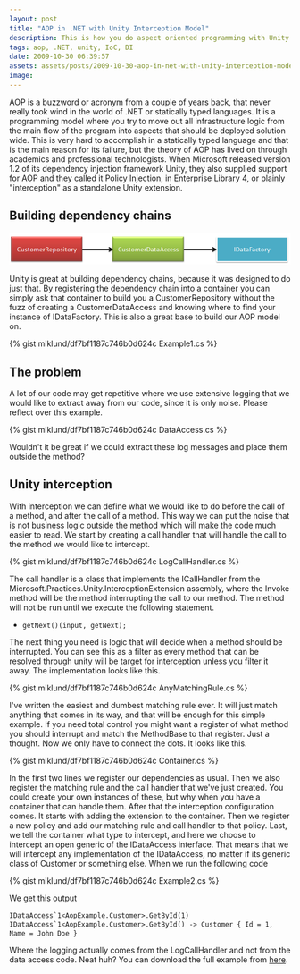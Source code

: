 ```yaml
---
layout: post
title: "AOP in .NET with Unity Interception Model"
description: This is how you do aspect oriented programming with Unity inversion of control container.
tags: aop, .NET, unity, IoC, DI
date: 2009-10-30 06:39:57
assets: assets/posts/2009-10-30-aop-in-net-with-unity-interception-model
image: 
---
```


AOP is a buzzword or acronym from a couple of years back, that never really took wind in the world of .NET or statically typed languages. It is a programming model where you try to move out all infrastructure logic from the main flow of the program into aspects that should be deployed solution wide.  This is very hard to accomplish in a statically typed language and that is the main reason for its failure, but the theory of AOP has lived on through academics and professional technologists.  When Microsoft released version 1.2 of its dependency injection framework Unity, they also supplied support for AOP and they called it Policy Injection, in Enterprise Library 4, or plainly "interception" as a standalone Unity extension.

## Building dependency chains

![dependency chain](/assets/posts/2009-10-30-aop-in-net-with-unity-interception-model/dependencyChain.png)

Unity is great at building dependency chains, because it was designed to do just that. By registering the dependency chain into a container you can simply ask that container to build you a CustomerRepository without the fuzz of creating a CustomerDataAccess and knowing where to find your instance of IDataFactory. This is also a great base to build our AOP model on.

{% gist miklund/df7bf1187c746b0d624c Example1.cs %}

## The problem

A lot of our code may get repetitive where we use extensive logging that we would like to extract away from our code, since it is only noise. Please reflect over this example.

{% gist miklund/df7bf1187c746b0d624c DataAccess.cs %}

Wouldn't it be great if we could extract these log messages and place them outside the method?

## Unity interception

With interception we can define what we would like to do before the call of a method, and after the call of a method. This way we can put the noise that is not business logic outside the method which will make the code much easier to read. We start by creating a call handler that will handle the call to the method we would like to intercept.

{% gist miklund/df7bf1187c746b0d624c LogCallHandler.cs %}

The call handler is a class that implements the ICallHandler from the Microsoft.Practices.Unity.InterceptionExtension assembly, where the Invoke method will be the method interrupting the call to our method. The method will not be run until we execute the following statement.

* `getNext()(input, getNext);`

The next thing you need is logic that will decide when a method should be interrupted. You can see this as a filter as every method that can be resolved through unity will be target for interception unless you filter it away. The implementation looks like this.

{% gist miklund/df7bf1187c746b0d624c AnyMatchingRule.cs %}

I've written the easiest and dumbest matching rule ever. It will just match anything that comes in its way, and that will be enough for this simple example. If you need total control you might want a register of what method you should interrupt and match the MethodBase to that register. Just a thought.  Now we only have to connect the dots. It looks like this.

{% gist miklund/df7bf1187c746b0d624c Container.cs %}

In the first two lines we register our dependencies as usual. Then we also register the matching rule and the call handier that we've just created. You could create your own instances of these, but why when you have a container that can handle them.  After that the interception configuration comes. It starts with adding the extension to the container. Then we register a new policy and add our matching rule and call handler to that policy. Last, we tell the container what type to intercept, and here we choose to intercept an open generic of the IDataAccess interface. That means that we will intercept any implementation of the IDataAccess, no matter if its generic class of Customer or something else.  When we run the following code

{% gist miklund/df7bf1187c746b0d624c Example2.cs %}

We get this output

```
IDataAccess`1<AopExample.Customer>.GetById(1)
IDataAccess`1<AopExample.Customer>.GetById() -> Customer { Id = 1, Name = John Doe }
```

Where the logging actually comes from the LogCallHandler and not from the data access code. Neat huh? You can download the full example from [here](/assets/posts/2009-10-30-aop-in-net-with-unity-interception-model/AopExample.zip "AOP with Unity example code bundle").
